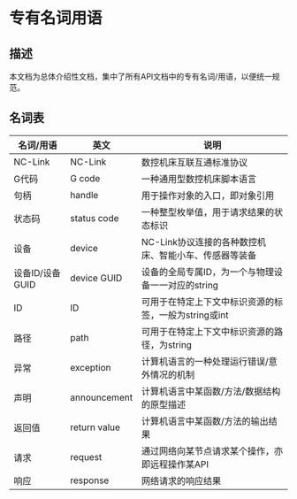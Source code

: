# 专有名词用语


## 描述
本文档为总体介绍性文档，集中了所有API文档中的专有名词/用语，以便统一规范。

## 名词表

| 名词/用语 | 英文 | 说明 |
| --- | --- | --- |
| NC-Link | NC-Link | 数控机床互联互通标准协议 |
| G代码 | G code | 一种通用型数控机床脚本语言 |
| 句柄 | handle | 用于操作对象的入口，即对象引用 |
| 状态码 | status code | 一种整型枚举值，用于请求结果的状态标识 |
| 设备 | device | NC-Link协议连接的各种数控机床、智能小车、传感器等装备 |
| 设备ID/设备GUID | device GUID | 设备的全局专属ID，为一个与物理设备一一对应的string |
| ID | ID | 可用于在特定上下文中标识资源的标签，一般为string或int |
| 路径 | path | 可用于在特定上下文中标识资源的路径，为string |
| 异常 | exception | 计算机语言的一种处理运行错误/意外情况的机制 |
| 声明 | announcement | 计算机语言中某函数/方法/数据结构的原型描述 |
| 返回值 | return value | 计算机语言中某函数/方法的输出结果 |
| 请求 | request | 通过网络向某节点请求某个操作，亦即远程操作某API |
| 响应 | response | 网络请求的响应结果 |


